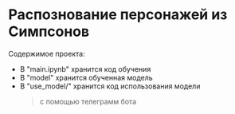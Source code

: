 # Распознование персонажей из Симпсонов


Содержимое проекта:

- В "main.ipynb" хранится код обучения
- В "model" хранится обученная модель
- В "use_model/" хранится код использования модели 
	> с помощью телеграмм бота
